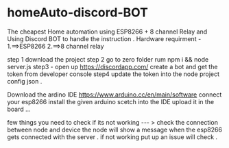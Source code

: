 # homeAuto-discord-BOT
The cheapest Home automation using ESP8266 + 8 channel Relay and Using Discord BOT to handle the instruction .
Hardware requirment - 
1.==>ESP8266 
2.==>8 channel relay 

step 1 download the project 
step 2 go to zero folder rum npm i && node server.js
step3 - open up https://discordapp.com/ create a bot and get the token from developer console 
step4 update the token into the node project config json .

Download the ardino IDE https://www.arduino.cc/en/main/software
connect your esp8266 install the given arduino scetch into the IDE upload it in the board ...

few things you need to check if its not working --- > check the connection between node and device the node will show a message when
the esp8266 gets connected with the server . if not working put up an issue will check .
